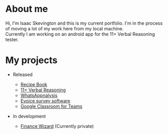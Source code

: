 # About me
Hi, I'm Isaac Skevington and this is my current portfolio.
I'm in the process of moving a lot of my work here from my local machine.  
Currently I am working on an android app for the 11+ Verbal Reasoning tester.  

# My projects
* Released
  * [Recipe Book](https://github.com/IsaacSkevington/RecipeBook)
  * [11+ Verbal Reasoning](https://github.com/IsaacSkevington/11-Verbal-Reasoning)
  * [WhatsAppnalysis](https://github.com/IsaacSkevington/WhatsAppnalysis)
  * [Evoice survey software](https://github.com/IsaacSkevington/eVoice)
  * [Google Classroom for Teams](https://github.com/IsaacSkevington/GClassForTeams)

* In development  
  * [Finance Wizard](https://github.com/IsaacSkevington/FinanceWizard) (Currently private)
  


